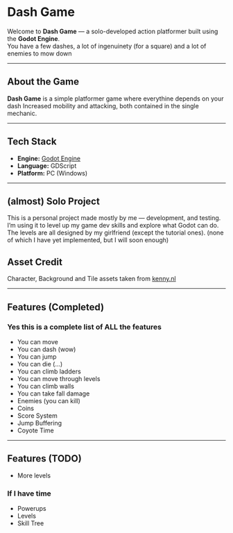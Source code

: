 # Dash Game

Welcome to **Dash Game** — a solo-developed action platformer built using the **Godot Engine**.  
You have a few dashes, a lot of ingenuinety (for a square) and a lot of enemies to mow down

---

## About the Game

**Dash Game** is a simple platformer game where everythine depends on your dash
Increased mobility and attacking, both contained in the single mechanic.

---

## Tech Stack

- **Engine:** [Godot Engine](https://godotengine.org/)
- **Language:** GDScript
- **Platform:** PC (Windows)

---

## (almost) Solo Project

This is a personal project made mostly by me — development, and testing.  
I’m using it to level up my game dev skills and explore what Godot can do.
The levels are all designed by my girlfriend (except the tutorial ones).
(none of which I have yet implemented, but I will soon enough)

## Asset Credit

Character, Background and Tile assets taken from [kenny.nl](https://kenney.nl/assets)

---

## Features (Completed)

### Yes this is a complete list of ALL the features

- You can move
- You can dash (wow)
- You can jump
- You can die (...)
- You can climb ladders
- You can move through levels
- You can climb walls
- You can take fall damage
- Enemies (you can kill)
- Coins
- Score System
- Jump Buffering
- Coyote Time

---

## Features (TODO)

- More levels
  
### If I have time

- Powerups
- Levels
- Skill Tree
  